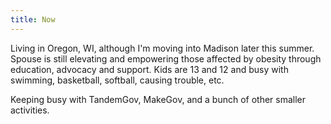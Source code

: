 ```yaml
---
title: Now
---
```


Living in Oregon, WI, although I'm moving into Madison later this summer. Spouse is still elevating and empowering those affected by obesity through education, advocacy and support. Kids are 13 and 12 and busy with swimming, basketball, softball, causing trouble, etc.

Keeping busy with TandemGov, MakeGov, and a bunch of other smaller activities.
